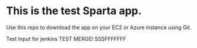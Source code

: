 # This is the test Sparta app.

Use this repo to download the app on your EC2 or Azure instance using Git.

Test Input for jenkins TEST MERGE!
SSSFFFFFFF